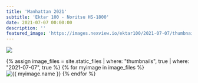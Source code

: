 ```yaml
---
title: 'Manhattan 2021'
subtitle: 'Ektar 100 - Noritsu HS-1800'
date: 2021-07-07 00:00:00
description: ''
featured_image: 'https://images.nexview.io/ektar100/2021-07-07/thumbnails/000099910028.jpg'
---
```


![](https://images.nexview.io/ektar100/2021-07-07/thumbnails/000099910029.jpg)

<div class="gallery" data-columns="4">
	{% assign image_files = site.static_files | where: "thumbnails", true | where: "2021-07-07", true %}
	{% for myimage in image_files %}
		<img src="https://images.nexview.io/ektar100/2021-07-07/fullsize/{{ myimage.name }}" alt="{{ myimage.name }}" title="Ektar 100 - Noritsu HS-1800" data-thumbnail="https://images.nexview.io/ektar100/2021-07-07/thumbnails/{{ myimage.name }}" data-fullsize="https://images.nexview.io/ektar100/2021-07-07/fullsize/{{ myimage.name }}" />
	{% endfor %}
</div>